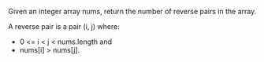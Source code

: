 Given an integer array nums, return the number of reverse pairs in the array.

A reverse pair is a pair (i, j) where:

* 0 <= i < j < nums.length and
* nums[i] > nums[j].
